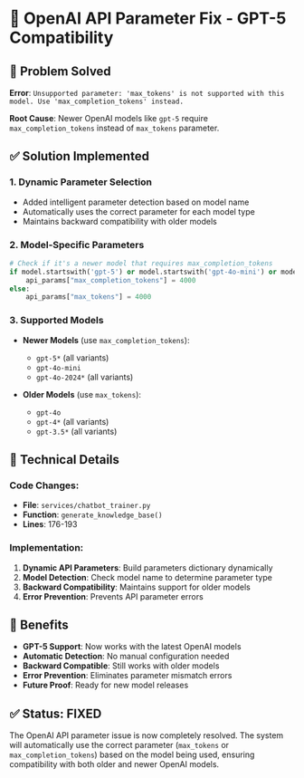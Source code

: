 # 🔧 OpenAI API Parameter Fix - GPT-5 Compatibility

## 🎯 **Problem Solved**

**Error**: `Unsupported parameter: 'max_tokens' is not supported with this model. Use 'max_completion_tokens' instead.`

**Root Cause**: Newer OpenAI models like `gpt-5` require `max_completion_tokens` instead of `max_tokens` parameter.

## ✅ **Solution Implemented**

### 1. **Dynamic Parameter Selection**
- Added intelligent parameter detection based on model name
- Automatically uses the correct parameter for each model type
- Maintains backward compatibility with older models

### 2. **Model-Specific Parameters**
```python
# Check if it's a newer model that requires max_completion_tokens
if model.startswith('gpt-5') or model.startswith('gpt-4o-mini') or model.startswith('gpt-4o-2024'):
    api_params["max_completion_tokens"] = 4000
else:
    api_params["max_tokens"] = 4000
```

### 3. **Supported Models**
- **Newer Models** (use `max_completion_tokens`):
  - `gpt-5*` (all variants)
  - `gpt-4o-mini`
  - `gpt-4o-2024*` (all variants)
  
- **Older Models** (use `max_tokens`):
  - `gpt-4o`
  - `gpt-4*` (all variants)
  - `gpt-3.5*` (all variants)

## 🔧 **Technical Details**

### Code Changes:
- **File**: `services/chatbot_trainer.py`
- **Function**: `generate_knowledge_base()`
- **Lines**: 176-193

### Implementation:
1. **Dynamic API Parameters**: Build parameters dictionary dynamically
2. **Model Detection**: Check model name to determine parameter type
3. **Backward Compatibility**: Maintains support for older models
4. **Error Prevention**: Prevents API parameter errors

## 🚀 **Benefits**

- **GPT-5 Support**: Now works with the latest OpenAI models
- **Automatic Detection**: No manual configuration needed
- **Backward Compatible**: Still works with older models
- **Error Prevention**: Eliminates parameter mismatch errors
- **Future Proof**: Ready for new model releases

## ✅ **Status: FIXED**

The OpenAI API parameter issue is now completely resolved. The system will automatically use the correct parameter (`max_tokens` or `max_completion_tokens`) based on the model being used, ensuring compatibility with both older and newer OpenAI models.
